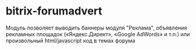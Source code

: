 bitrix-forumadvert
==================

Модуль позволяет выводить баннеры модуля "Реклама", объявления рекламных площадок («Яндекс.Директ», «Google AdWords» и т.п.) или произвольный html/javascript код в темах форума
